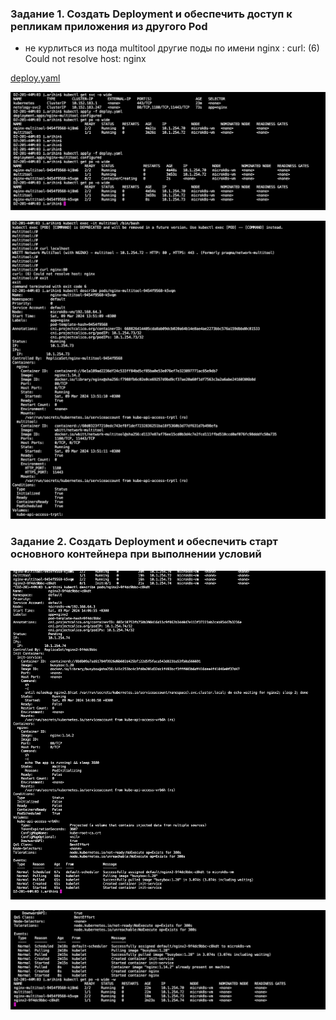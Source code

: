 ### Задание 1. Создать Deployment и обеспечить доступ к репликам приложения из другого Pod

- не курлиться из пода multitool другие поды по имени nginx : curl: (6) Could not resolve host: nginx
 
[deploy.yaml](deploy.yaml) 

![!\[Alt text\](<img/!\[Alt text\](<img/1.png>)>)](<img/1.png>)

![!\[Alt text\](<img/!\[Alt text\](<img/2.png>)>)](<img/2.png>)
### Задание 2. Создать Deployment и обеспечить старт основного контейнера при выполнении условий


![!\[Alt text\](<img/!\[Alt text\](<img/3.png>)>)](<img/3.png>)

![!\[Alt text\](<img/!\[Alt text\](<img/4.png>)>)](<img/4.png>)

